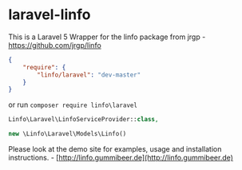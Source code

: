 # laravel-linfo
This is a Laravel 5 Wrapper for the linfo package from jrgp - https://github.com/jrgp/linfo

```json
{
    "require": {
        "linfo/laravel": "dev-master"
    }
}
```

or run `composer require linfo\laravel`

```php
Linfo\Laravel\LinfoServiceProvider::class,
```

```php
new \Linfo\Laravel\Models\Linfo()
```

Please look at the demo site for examples, usage and installation instructions. - [http://linfo.gummibeer.de](http://linfo.gummibeer.de)